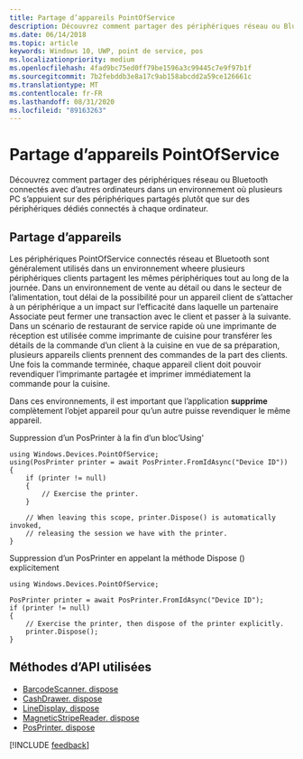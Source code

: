 ```yaml
---
title: Partage d’appareils PointOfService
description: Découvrez comment partager des périphériques réseau ou Bluetooth connectés avec d’autres ordinateurs dans un environnement où plusieurs PC s’appuient sur des périphériques partagés.
ms.date: 06/14/2018
ms.topic: article
keywords: Windows 10, UWP, point de service, pos
ms.localizationpriority: medium
ms.openlocfilehash: 4fad9bc75ed0ff79be1596a3c99445c7e9f97b1f
ms.sourcegitcommit: 7b2febddb3e8a17c9ab158abcdd2a59ce126661c
ms.translationtype: MT
ms.contentlocale: fr-FR
ms.lasthandoff: 08/31/2020
ms.locfileid: "89163263"
---
```

# <a name="pointofservice-device-sharing"></a>Partage d’appareils PointOfService

Découvrez comment partager des périphériques réseau ou Bluetooth connectés avec d’autres ordinateurs dans un environnement où plusieurs PC s’appuient sur des périphériques partagés plutôt que sur des périphériques dédiés connectés à chaque ordinateur.

## <a name="device-sharing"></a>Partage d’appareils

Les périphériques PointOfService connectés réseau et Bluetooth sont généralement utilisés dans un environnement wheere plusieurs périphériques clients partagent les mêmes périphériques tout au long de la journée.  Dans un environnement de vente au détail ou dans le secteur de l’alimentation, tout délai de la possibilité pour un appareil client de s’attacher à un périphérique a un impact sur l’efficacité dans laquelle un partenaire Associate peut fermer une transaction avec le client et passer à la suivante. Dans un scénario de restaurant de service rapide où une imprimante de réception est utilisée comme imprimante de cuisine pour transférer les détails de la commande d’un client à la cuisine en vue de sa préparation, plusieurs appareils clients prennent des commandes de la part des clients.  Une fois la commande terminée, chaque appareil client doit pouvoir revendiquer l’imprimante partagée et imprimer immédiatement la commande pour la cuisine.

Dans ces environnements, il est important que l’application **supprime** complètement l’objet appareil pour qu’un autre puisse revendiquer le même appareil.

Suppression d’un PosPrinter à la fin d’un bloc’Using'

```Csharp 
using Windows.Devices.PointOfService;
using(PosPrinter printer = await PosPrinter.FromIdAsync("Device ID"))
{
    if (printer != null)
    {
        // Exercise the printer.
    }

    // When leaving this scope, printer.Dispose() is automatically invoked, 
    // releasing the session we have with the printer.
}
```


Suppression d’un PosPrinter en appelant la méthode Dispose () explicitement

```Csharp 
using Windows.Devices.PointOfService;

PosPrinter printer = await PosPrinter.FromIdAsync("Device ID");
if (printer != null)
{
    // Exercise the printer, then dispose of the printer explicitly.
    printer.Dispose();
}
```

## <a name="api-methods-used"></a>Méthodes d’API utilisées 

+ [BarcodeScanner. dispose](/uwp/api/windows.devices.pointofservice.barcodescanner.dispose) 
+ [CashDrawer. dispose](/uwp/api/windows.devices.pointofservice.cashdrawer.dispose) 
+ [LineDisplay. dispose](/uwp/api/windows.devices.pointofservice.linedisplay.dispose) 
+ [MagneticStripeReader. dispose](/uwp/api/windows.devices.pointofservice.magneticstripereader.dispose)  
+ [PosPrinter. dispose](/uwp/api/windows.devices.pointofservice.posprinter.dispose) 


[!INCLUDE [feedback](./includes/pos-feedback.md)]